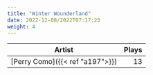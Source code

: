 ```yaml
---
title: "Winter Wounderland"
date: 2022-12-08/2022T07:17:23
weight: 4
---
```




 Artist | Plays 
----- | -----:
[Perry Como]({{< ref "a197">}}) | 13
